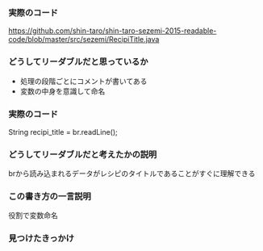 ### 実際のコード
https://github.com/shin-taro/shin-taro-sezemi-2015-readable-code/blob/master/src/sezemi/RecipiTitle.java

### どうしてリーダブルだと思っているか
* 処理の段階ごとにコメントが書いてある
* 変数の中身を意識して命名


### 実際のコード
String recipi_title = br.readLine();

### どうしてリーダブルだと考えたかの説明
brから読み込まれるデータがレシピのタイトルであることがすぐに理解できる

### この書き方の一言説明
役割で変数命名

### 見つけたきっかけ

